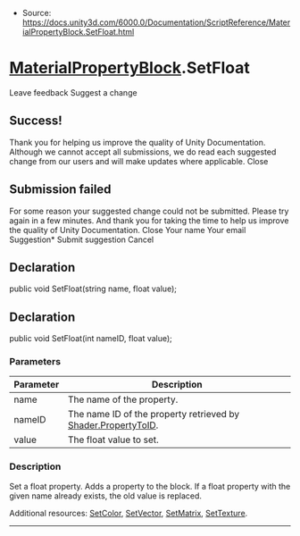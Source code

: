 * Source: https://docs.unity3d.com/6000.0/Documentation/ScriptReference/MaterialPropertyBlock.SetFloat.html

#  [MaterialPropertyBlock](https://docs.unity3d.com/6000.0/Documentation/ScriptReference/MaterialPropertyBlock.html).SetFloat
Leave feedback
Suggest a change
## Success!
Thank you for helping us improve the quality of Unity Documentation. Although we cannot accept all submissions, we do read each suggested change from our users and will make updates where applicable.
Close
## Submission failed
For some reason your suggested change could not be submitted. Please <a>try again</a> in a few minutes. And thank you for taking the time to help us improve the quality of Unity Documentation.
Close
Your name Your email Suggestion* Submit suggestion
Cancel
## Declaration
public void SetFloat(string name, float value); 
## Declaration
public void SetFloat(int nameID, float value); 
### Parameters
Parameter | Description  
---|---  
name | The name of the property.  
nameID | The name ID of the property retrieved by [Shader.PropertyToID](https://docs.unity3d.com/6000.0/Documentation/ScriptReference/Shader.PropertyToID.html).  
value | The float value to set.  
### Description
Set a float property.
Adds a property to the block. If a float property with the given name already exists, the old value is replaced.  
  
Additional resources: [SetColor](https://docs.unity3d.com/6000.0/Documentation/ScriptReference/MaterialPropertyBlock.SetColor.html), [SetVector](https://docs.unity3d.com/6000.0/Documentation/ScriptReference/MaterialPropertyBlock.SetVector.html), [SetMatrix](https://docs.unity3d.com/6000.0/Documentation/ScriptReference/MaterialPropertyBlock.SetMatrix.html), [SetTexture](https://docs.unity3d.com/6000.0/Documentation/ScriptReference/MaterialPropertyBlock.SetTexture.html).
* * *
